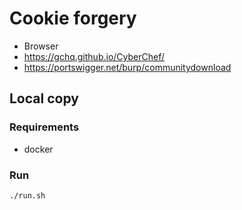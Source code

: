# Cookie forgery

- Browser
- https://gchq.github.io/CyberChef/
- https://portswigger.net/burp/communitydownload


## Local copy

### Requirements
- docker

### Run
```shell
./run.sh
```
